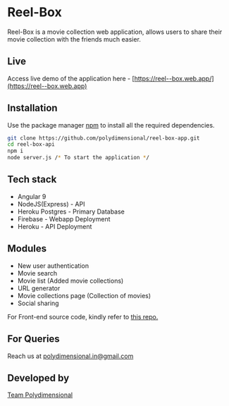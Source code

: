 # Reel-Box

Reel-Box is a movie collection web application, allows users to share their movie collection with the friends much easier.

## Live

Access live demo of the application here - [https://reel--box.web.app/](https://reel--box.web.app)

## Installation

Use the package manager [npm](https://npmjs.com/) to install all the required dependencies.

```bash
git clone https://github.com/polydimensional/reel-box-app.git
cd reel-box-api
npm i
node server.js /* To start the application */
```

## Tech stack
- Angular 9
- NodeJS(Express) - API
- Heroku Postgres - Primary Database
- Firebase - Webapp Deployment
- Heroku - API Deployment


## Modules
- New user authentication
- Movie search
- Movie list (Added movie collections)
- URL generator
- Movie collections page (Collection of movies)
- Social sharing

For Front-end source code, kindly refer to [this repo.](https://github.com/polydimensional/reel-box-app)

## For Queries
Reach us at [polydimensional.in@gmail.com](mailto:polydimensional.in@gmail.com)

## Developed by
[Team Polydimensional](https://polydimensional.in)
